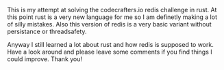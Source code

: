 This is my attempt at solving the codecrafters.io redis challenge in rust.
At this point rust is a very new language for me so I am definetly making
a lot of silly mistakes. Also this version of redis is a very basic variant
without persistance or threadsafety. 

Anyway I still learned a lot about rust and how redis is supposed to work.
Have a look around and please leave some comments if you find things I 
could improve. Thank you!